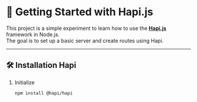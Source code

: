 # 🚀 Getting Started with Hapi.js

This project is a simple experiment to learn how to use the **[Hapi.js](https://hapi.dev/)** framework in Node.js.  
The goal is to set up a basic server and create routes using Hapi.

---

## 🛠️ Installation Hapi

1. Initialize 
   ```bash
   npm install @hapi/hapi
